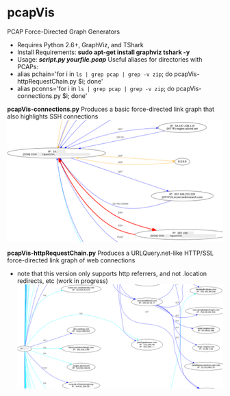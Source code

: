 # pcapVis
PCAP Force-Directed Graph Generators
- Requires Python 2.6+, GraphViz, and TShark
- Install Requirements: <b>sudo apt-get install graphviz tshark -y</b>
- Usage:  <b><i>script.py yourfile.pcap</i></b>
Useful aliases for directories with PCAPs:
- alias pchain='for i in `ls | grep pcap | grep -v zip`; do pcapVis-httpRequestChain.py $i; done'
- alias pconns='for i in `ls | grep pcap | grep -v zip`; do pcapVis-connections.py $i; done'

<b>pcapVis-connections.py</b>
Produces a basic force-directed link graph that also highlights SSH connections
![pcapVis-connections.py](https://github.com/bonifield/pcapVis/blob/master/conn-snippet.PNG)

<b>pcapVis-httpRequestChain.py</b>
Produces a URLQuery.net-like HTTP/SSL force-directed link graph of web connections
- note that this version only supports http referrers, and not .location redirects, etc (work in progress)
![pcapVis-httpRequestChain.py](https://github.com/bonifield/pcapVis/blob/master/chain-snippet.PNG)

